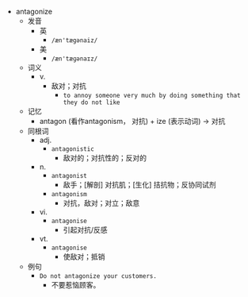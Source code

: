 - antagonize
  - 发音
    - 英
      - `/æn'tægənaiz/`
    - 美
      - `/æn'tæɡənaɪz/`
  - 词义
    - v.
      - 敌对；对抗
        - `to annoy someone very much by doing something that they do not like`
  - 记忆
    - antagon (看作antagonism， 对抗) + ize (表示动词) → 对抗
  - 同根词
    - adj.
      - `antagonistic`
        - 敌对的；对抗性的；反对的
    - n.
      - `antagonist`
        - 敌手；[解剖] 对抗肌；[生化] 拮抗物；反协同试剂
      - `antagonism`
        - 对抗，敌对；对立；敌意
    - vi.
      - `antagonise`
        - 引起对抗/反感
    - vt.
      - `antagonise`
        - 使敌对；抵销
  - 例句
    - `Do not antagonize your customers.`
      - 不要惹恼顾客。

